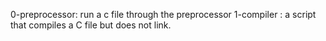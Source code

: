 0-preprocessor: run a c file through the preprocessor
1-compiler : a script that compiles a C file but does not link.
